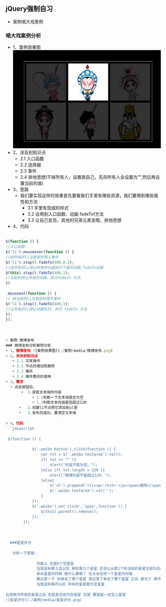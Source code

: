 ## jQuery强制自习

+ 案例唱大戏案例

### 唱大戏案例分析
+ 1、案例效果图![案例效果图](./案例/media/唱戏效果图.png)
+ 2、涉及到知识点
   + 2.1 入口函数
   + 2.2 选择器
   + 2.3 事件
   + 2.4 排他思想(干掉所有人，设置我自己，先将所有人全设置为"",然后再设置当前的值)
+ 3、思路
   + 我们要实现这样的效果首先要看我们手里有哪些资源，我们要用到哪些属性和方法
     + 3.1 手里有现成的样式
     + 3.2 会用到入口函数、动画 fadeTof方法
     + 3.3  让自己变亮，其他的兄弟元素变暗，排他思想
+ 4、代码
```javascript

$(function () {
//入口函数
$('li').mouseover(function () {
//给所有的li注册鼠标移入事件
$('li').stop().fadeTo(400,0.2);
//给所有的li停止所有的动画执行下面的动画,fadeTo动画
$(this).stop().fadeTo(400,1);
//当前的停止所有的动画，执行fadeTo 方法
})

.mouseout(function () {
// 给当前的li注册鼠标离开事件
$('li').stop().fadeTo(400,1);
//让所有的li停止动画队列，执行 fadeTo 方法
});
});



+ 案例 微博发布
### 微博发布分析案例分析
+ 1、微博发布 ![案例效果图](./案例/media/微博发布.png)
+ 2、涉及到知识点
   + 2.1 文本操作
   + 2.2 节点的增加和删除
   + 2.3 事件
   + 2.4 事件委托的使用
+ 3、需求
  + 点击按钮后，
       +  1.获取文本域的内容
            + 1.1判断一下文本域是否为空
            + 1.2判断文本内容是否超过120
      +   2.创建li节点把它添加到ul里
      +   3.发布完成后，要清空文本域

+ 4、代码
​```javascript

 $(function () {

            $('.weibo button').click(function () {
                var txt = $('.weibo textarea').val();
                if( txt == "" ){
                    alert("内容不能为空。");
                }else if( txt.length > 120 ){
                    alert("微博内容不能超过120。");
                }else{
                    $('ul').prepend('<li><p>'+txt+'</p><span>删除</span></li>');
                    $('.weibo textarea').val('');  
                }
            });
            $('.weibo').on('click','span',function () {
                $(this).parent().remove();
            });
        });



  ###星星评分

   分析一下思路：

              页面上 先放5个空星星
			  当我鼠标移上去以后 移到第几个星星 应该让从第1个到当前的星星全部为实心星星
			  单击星星的时候 做什么事情？ 在点击任何一个星星的时候
			  要记录一下 你单击了哪个星星 我记录了单击了哪个星星 之后 是为了 离开的时候 保留星星
			  当我鼠标移开以后 所有的星星都为空星星

在我离开所有的星星之后 到底是全部为空星星 还是 要保留一些实心星星
![星星评分](./案例/media/星星评分.png)

 